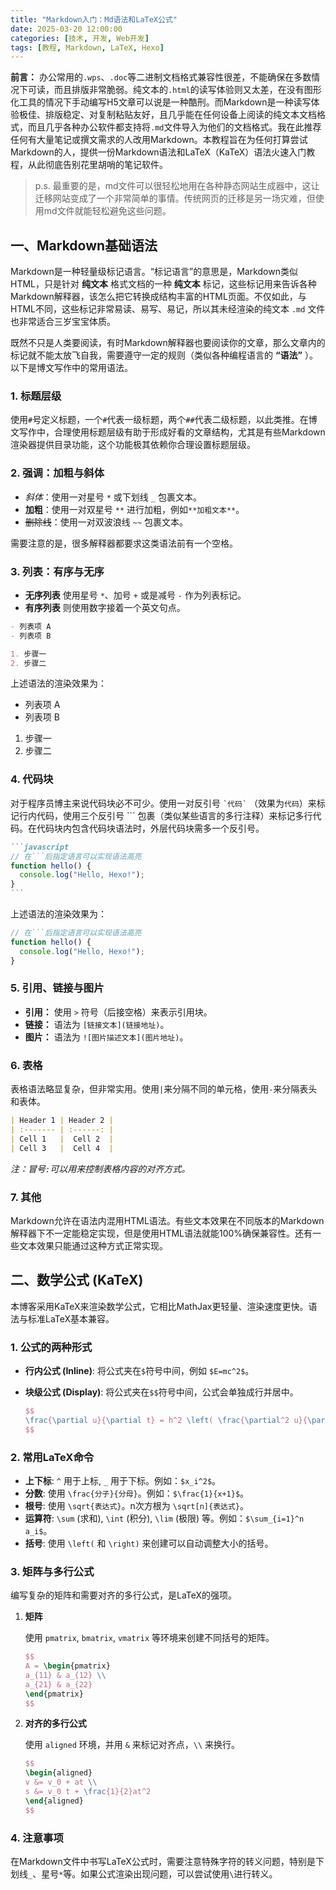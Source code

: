 ```yaml
---
title: "Markdown入门：Md语法和LaTeX公式"
date: 2025-03-20 12:00:00
categories: [技术, 开发, Web开发]
tags: [教程, Markdown, LaTeX, Hexo]
---
```


<b>前言：</b> 办公常用的`.wps`、`.doc`等二进制文档格式兼容性很差，不能确保在多数情况下可读，而且排版非常脆弱。纯文本的`.html`的读写体验则又太差，在没有图形化工具的情况下手动编写H5文章可以说是一种酷刑。而Markdown是一种读写体验极佳、排版稳定、对复制粘贴友好，且几乎能在任何设备上阅读的纯文本文档格式，而且几乎各种办公软件都支持将`.md`文件导入为他们的文档格式。我在此推荐任何有大量笔记或撰文需求的人改用Markdown。本教程旨在为任何打算尝试Markdown的人，提供一份Markdown语法和LaTeX（KaTeX）语法火速入门教程，从此彻底告别花里胡哨的笔记软件。

<!--more-->

> p.s. 最重要的是，md文件可以很轻松地用在各种静态网站生成器中，这让迁移网站变成了一个非常简单的事情。传统网页的迁移是另一场灾难，但使用md文件就能轻松避免这些问题。

## 一、Markdown基础语法

Markdown是一种轻量级标记语言。“标记语言”的意思是，Markdown类似HTML，只是针对 **纯文本** 格式文档的一种 **纯文本** 标记，这些标记用来告诉各种Markdown解释器，该怎么把它转换成结构丰富的HTML页面。不仅如此，与HTML不同，这些标记非常易读、易写、易记，所以其未经渲染的纯文本 `.md` 文件也非常适合三岁宝宝体质。

既然不只是人类要阅读，有时Markdown解释器也要阅读你的文章，那么文章内的标记就不能太放飞自我，需要遵守一定的规则（类似各种编程语言的 **“语法”** ）。以下是博文写作中的常用语法。

### <b>1. 标题层级</b>

使用`#`号定义标题，一个`#`代表一级标题，两个`##`代表二级标题，以此类推。在博文写作中，合理使用标题层级有助于形成好看的文章结构，尤其是有些Markdown渲染器提供目录功能，这个功能极其依赖你合理设置标题层级。

### <b>2. 强调：加粗与斜体</b>

-   *斜体*：使用一对星号 `*` 或下划线 `_` 包裹文本。
-   **加粗**：使用一对双星号 `**` 进行加粗，例如` **加粗文本** `。
-   ~~删除线~~：使用一对双波浪线 `~~` 包裹文本。

需要注意的是，很多解释器都要求这类语法前有一个空格。

### <b>3. 列表：有序与无序</b>

-   <b>无序列表</b> 使用星号 `*`、加号 `+` 或是减号 `-` 作为列表标记。
-   <b>有序列表</b> 则使用数字接着一个英文句点。

```markdown
- 列表项 A
- 列表项 B

1. 步骤一
2. 步骤二
```

上述语法的渲染效果为：

- 列表项 A
- 列表项 B

1. 步骤一
2. 步骤二

### <b>4. 代码块</b>

对于程序员博主来说代码块必不可少。使用一对反引号 `` `代码` `` （效果为`代码`）来标记行内代码，使用三个反引号 ``` 包裹（类似某些语言的多行注释）来标记多行代码。在代码块内包含代码块语法时，外层代码块需多一个反引号。

````markdown
```javascript
// 在```后指定语言可以实现语法高亮
function hello() {
  console.log("Hello, Hexo!");
}
```
````

上述语法的渲染效果为：

```javascript
// 在```后指定语言可以实现语法高亮
function hello() {
  console.log("Hello, Hexo!");
}
```

### <b>5. 引用、链接与图片</b>

-   <b>引用：</b> 使用 `>` 符号（后接空格）来表示引用块。
-   <b>链接：</b> 语法为 `[链接文本](链接地址)`。
-   <b>图片：</b> 语法为 `![图片描述文本](图片地址)`。

### <b>6. 表格</b>

表格语法略显复杂，但非常实用。使用`|`来分隔不同的单元格，使用`-`来分隔表头和表体。

```markdown
| Header 1 | Header 2 |
| :------- | :------: |
| Cell 1   |  Cell 2  |
| Cell 3   |  Cell 4  |
```
*注：冒号`:`可以用来控制表格内容的对齐方式。*

### <b>7. 其他</b>

Markdown允许在语法内混用HTML语法。有些文本效果在不同版本的Markdown解释器下不一定能稳定实现，但是使用HTML语法就能100%确保兼容性。还有一些文本效果只能通过这种方式正常实现。

## 二、数学公式 (KaTeX)

本博客采用KaTeX来渲染数学公式，它相比MathJax更轻量、渲染速度更快。语法与标准LaTeX基本兼容。

### <b>1. 公式的两种形式</b>

-   <b>行内公式 (Inline)</b>: 将公式夹在`$`符号中间，例如 `$E=mc^2$`。
-   <b>块级公式 (Display)</b>: 将公式夹在`$$`符号中间，公式会单独成行并居中。

    ```latex
    $$
    \frac{\partial u}{\partial t} = h^2 \left( \frac{\partial^2 u}{\partial x^2} + \frac{\partial^2 u}{\partial y^2} \right)
    $$
    ```

### <b>2. 常用LaTeX命令</b>

-   <b>上下标</b>: `^` 用于上标, `_` 用于下标。例如：`$x_i^2$`。
-   <b>分数</b>: 使用 `\frac{分子}{分母}`。例如：`$\frac{1}{x+1}$`。
-   <b>根号</b>: 使用 `\sqrt{表达式}`。n次方根为 `\sqrt[n]{表达式}`。
-   <b>运算符</b>: `\sum` (求和), `\int` (积分), `\lim` (极限) 等。例如：`$\sum_{i=1}^n a_i$`。
-   <b>括号</b>: 使用 `\left(` 和 `\right)` 来创建可以自动调整大小的括号。

### <b>3. 矩阵与多行公式</b>

编写复杂的矩阵和需要对齐的多行公式，是LaTeX的强项。

1.  <b>矩阵</b>

    使用 `pmatrix`, `bmatrix`, `vmatrix` 等环境来创建不同括号的矩阵。

    ```latex
    $$
    A = \begin{pmatrix}
    a_{11} & a_{12} \\
    a_{21} & a_{22}
    \end{pmatrix}
    $$
    ```

2.  <b>对齐的多行公式</b>

    使用 `aligned` 环境，并用 `&` 来标记对齐点，`\\` 来换行。

    ```latex
    $$
    \begin{aligned}
    v &= v_0 + at \\
    s &= v_0 t + \frac{1}{2}at^2
    \end{aligned}
    $$
    ```

### <b>4. 注意事项</b>

在Markdown文件中书写LaTeX公式时，需要注意特殊字符的转义问题，特别是下划线`_`、星号`*`等。如果公式渲染出现问题，可以尝试使用`\`进行转义。
